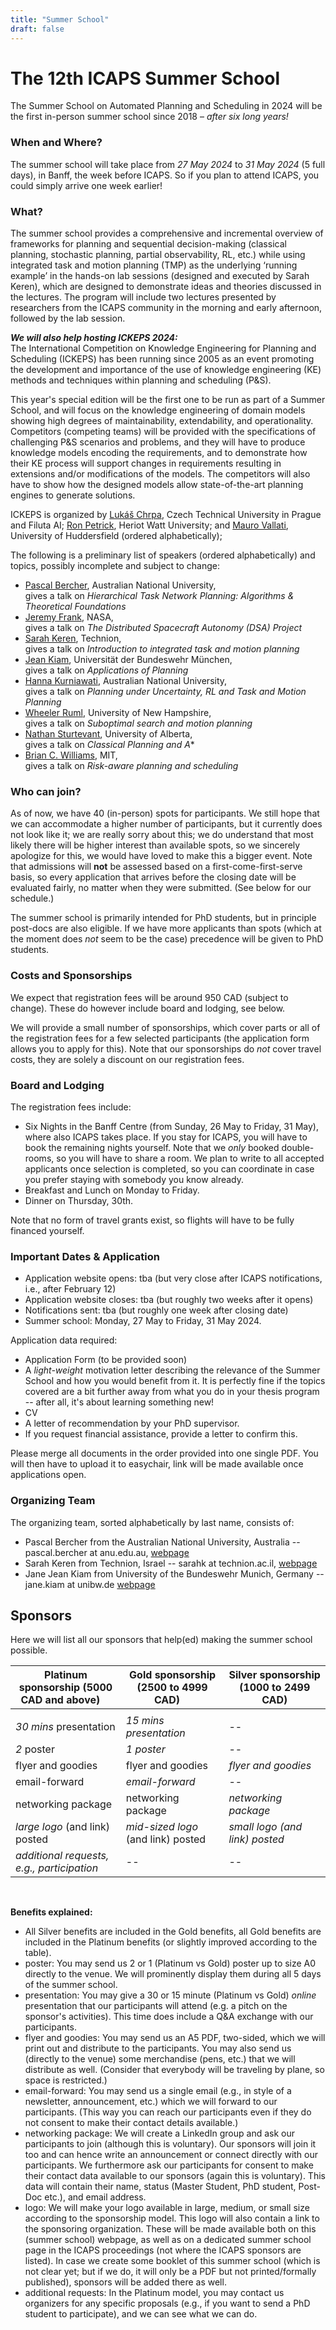 ```yaml
---
title: "Summer School"
draft: false
---
```



<!--  How to test webpage locally? Execute "hugo server" in the root folder -->

# The 12th ICAPS Summer School

The Summer School on Automated Planning and Scheduling in 2024 will be the first in-person summer school since 2018 – *after six long years!*


### When and Where?

The summer school will take place from *27 May 2024* to *31 May 2024* (5 full days), in Banff, the week before ICAPS. So if you plan to attend ICAPS, you could simply arrive one week earlier!


### What?

The summer school provides a comprehensive and incremental overview of frameworks for planning and sequential decision-making (classical planning, stochastic planning, partial observability, RL, etc.) while using integrated task and motion planning (TMP) as the underlying ‘running example’ in the hands-on lab sessions (designed and executed by Sarah Keren), which are designed to demonstrate ideas and theories discussed in the lectures. The program will include two lectures presented by researchers from the ICAPS community in the morning and early afternoon, followed by the lab session. 


***We will also help hosting ICKEPS 2024:***  
The International Competition on Knowledge Engineering for Planning and Scheduling (ICKEPS) has been running since 2005 as an event promoting the development and importance of the use of knowledge engineering (KE) methods and techniques within planning and scheduling (P&S).

This year's special edition will be the first one to be run as part of a Summer School, and will focus on the knowledge engineering of domain models showing high degrees of maintainability, extendability, and operationality. Competitors (competing teams) will be provided with the specifications of challenging P&S scenarios and problems, and they will have to produce knowledge models encoding the requirements, and to demonstrate how their KE process will support changes in requirements resulting in extensions and/or modifications of the models. The competitors will also have to show how the designed models allow state-of-the-art planning engines to generate solutions.

ICKEPS is organized by [Lukáš Chrpa](https://ktiml.mff.cuni.cz/~chrpa/), Czech Technical University in Prague and Filuta AI; [Ron Petrick](http://petrick.uk), Heriot Watt University; and [Mauro Vallati](https://www.mvallati.net/), University of Huddersfield (ordered alphabetically); 


The following is a preliminary list of speakers (ordered alphabetically) and topics, possibly incomplete and subject to change:
- [Pascal Bercher](https://comp.anu.edu.au/people/pascal-bercher/), Australian National University,  
  gives a talk on *Hierarchical Task Network Planning: Algorithms & Theoretical Foundations*
- [Jeremy Frank](https://www.linkedin.com/in/jeremy-frank-62141bb3), NASA,  
  gives a talk on *The Distributed Spacecraft Autonomy (DSA) Project*
- [Sarah Keren](https://sarahkeren.wixsite.com/sarahkeren-academics), Technion,  
  gives a talk on *Introduction to integrated task and motion planning*
- [Jean Kiam](https://www.unibw.de/home-en/appointment-of-professors/prof-jane-jean-kiam), Universität der Bundeswehr München,  
  gives a talk on *Applications of Planning*
- [Hanna Kurniawati](https://users.cecs.anu.edu.au/~hannakur/), Australian National University,  
  gives a talk on *Planning under Uncertainty, RL and Task and Motion Planning*
- [Wheeler Ruml](https://www.cs.unh.edu/~ruml/), University of New Hampshire,  
  gives a talk on *Suboptimal search and motion planning*
- [Nathan Sturtevant](https://apps.ualberta.ca/directory/person/nathanst), University of Alberta,  
  gives a talk on *Classical Planning and A**
- [Brian C. Williams](https://groups.csail.mit.edu/mers/), MIT,  
  gives a talk on *Risk-aware planning and scheduling*

<!--
- [student 1](URL?), Technion (undergrad student),  
  helps out with the lab sessions
- [student 2](URL?), Technion (PhD student),  
  helps out with the lab sessions
-->



### Who can join? 

As of now, we have 40 (in-person) spots for participants. We still hope that we can accommodate a higher number of participants, but it currently does not look like it; we are really sorry about this; we do understand that most likely there will be higher interest than available spots, so we sincerely apologize for this, we would have loved to make this a bigger event. Note that admissions will **not** be assessed based on a first-come-first-serve basis, so every application that arrives before the closing date will be evaluated fairly, no matter when they were submitted. (See below for our schedule.)

The summer school is primarily intended for PhD students, but in principle post-docs are also eligible. If we have more applicants than spots (which at the moment does *not* seem to be the case) precedence will be given to PhD students.



### Costs and Sponsorships

We expect that registration fees will be around 950 CAD (subject to change). These do however include board and lodging, see below. 

We will provide a small number of sponsorships, which cover parts or all of the registration fees for a few selected participants (the application form allows you to apply for this). Note that our sponsorships do *not* cover travel costs, they are solely a discount on our registration fees. 



### Board and Lodging

The registration fees include:
- Six Nights in the Banff Centre (from Sunday, 26 May to Friday, 31 May), where also ICAPS takes place. If you stay for ICAPS, you will have to book the remaining nights yourself. Note that we *only* booked double-rooms, so you will have to share a room. We plan to write to all accepted applicants once selection is completed, so you can coordinate in case you prefer staying with somebody you know already.
- Breakfast and Lunch on Monday to Friday.
- Dinner on Thursday, 30th.

Note that no form of travel grants exist, so flights will have to be fully financed yourself.



### Important Dates & Application

- Application website opens:   tba (but very close after ICAPS notifications, i.e., after February 12)
- Application website closes:  tba (but roughly two weeks after it opens)
- Notifications sent:          tba (but roughly one week after closing date)
- Summer school:               Monday, 27 May to Friday, 31 May 2024.

Application data required:
- Application Form (to be provided soon)
- A *light-weight* motivation letter describing the relevance of the Summer School and how you would benefit from it. It is perfectly fine if the topics covered are a bit further away from what you do in your thesis program -- after all, it's about learning something new!
- CV
- A letter of recommendation by your PhD supervisor.
- If you request financial assistance, provide a letter to confirm this.

Please merge all documents in the order provided into one single PDF. You will then have to upload it to easychair, link will be made available once applications open.



### Organizing Team

The organizing team, sorted alphabetically by last name, consists of:

- Pascal Bercher from the Australian National University, Australia -- pascal.bercher at anu.edu.au, [webpage](https://comp.anu.edu.au/people/pascal-bercher/)
- Sarah Keren from Technion, Israel -- sarahk at technion.ac.il, [webpage](https://sarahkeren.wixsite.com/sarahkeren-academics)
- Jane Jean Kiam from University of the Bundeswehr Munich, Germany -- jane.kiam at unibw.de [webpage](https://www.unibw.de/home-en/appointment-of-professors/prof-jane-jean-kiam)



## Sponsors

Here we will list all our sponsors that help(ed) making the summer school possible.

| Platinum sponsorship (5000 CAD and above)&nbsp;&nbsp;&nbsp;&nbsp; | Gold sponsorship (2500 to 4999 CAD)&nbsp;&nbsp;&nbsp;&nbsp; | Silver sponsorship (1000 to 2499 CAD) |
| ------------------------------------------ | ---------------------------------- | ------------------------------------- |
|                                            |                                    |                                       |
| *30 mins* presentation                     | *15 mins presentation*             |  --                                   |
| *2* poster                                 | *1 poster*                         | --                                    |
| flyer and goodies                          | flyer and goodies                  | *flyer and goodies*                   |
| email-forward                              | *email-forward*                    | --                                    |
| networking package                         | networking package                 | *networking package*                  |
| *large logo* (and link) posted             | *mid-sized logo* (and link) posted | *small logo (and link) posted*        |
| *additional requests, e.g., participation* | --                                 | --                                    |

<br>


**Benefits explained:**

- All Silver benefits are included in the Gold benefits, all Gold benefits are included in the Platinum benefits (or slightly improved according to the table).
- poster: You may send us 2 or 1 (Platinum vs Gold) poster up to size A0 directly to the venue. We will prominently display them during all 5 days of the summer school.
- presentation: You may give a 30 or 15 minute (Platinum vs Gold) *online* presentation that our participants will attend (e.g. a pitch on the sponsor's activities). This time does include a Q&A exchange with our participants.
- flyer and goodies: You may send us an A5 PDF, two-sided, which we will print out and distribute to the participants. You may also send us (directly to the venue) some merchandise (pens, etc.) that we will distribute as well. (Consider that everybody will be traveling by plane, so space is restricted.)
- email-forward: You may send us a single email (e.g., in style of a newsletter, announcement, etc.) which we will forward to our participants. (This way you can reach our participants even if they do not consent to make their contact details available.)
- networking package: We will create a LinkedIn group and ask our participants to join (although this is voluntary). Our sponsors will join it too and can hence write an announcement or connect directly with our participants. We furthermore ask our participants for consent to make their contact data available to our sponsors (again this is voluntary). This data will contain their name, status (Master Student, PhD student, Post-Doc etc.), and email address.
- logo: We will make your logo available in large, medium, or small size according to the sponsorship model. This logo will also contain a link to the sponsoring organization. These will be made available both on this (summer school) webpage, as well as on a dedicated summer school page in the ICAPS proceedings (not where the ICAPS sponsors are listed). In case we create some booklet of this summer school (which is not clear yet; but if we do, it will only be a PDF but not printed/formally published), sponsors will be added there as well.
- additional requests: In the Platinum model, you may contact us organizers for any specific proposals (e.g., if you want to send a PhD student to participate), and we can see what we can do.




<!--  Additional information that we plan to add in the future:

- Links to past summer schools, including the info whether tutorial recordings exist.
- ???

-->
